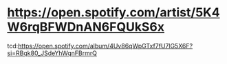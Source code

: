 # https://open.spotify.com/artist/5K4W6rqBFWDnAN6FQUkS6x

<!-- latest deployment url:https://script.google.com/macros/s/AKfycbyOvr3pR8hmLeLiAZDPQeklwJLKU3mUDFyjT08Q2RIpphzN_1KqurI1HTOzZyczPo56pw/exec
id:AKfycbyOvr3pR8hmLeLiAZDPQeklwJLKU3mUDFyjT08Q2RIpphzN_1KqurI1HTOzZyczPo56pw
link:https://docs.google.com/spreadsheets/d/1anGNXbaR9fIlyqXR0eIplGMqoHHDVi9o15o8G0PP30U/edit?usp=sharing
-->
tcd:https://open.spotify.com/album/4Uv86qWpGTxf7fU7lG5X6F?si=RBqk80_JSdeYhWqnFBrmrQ
